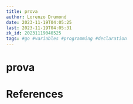 ```yaml
---
title: prova
author: Lorenzo Drumond
date: 2023-11-19T04:05:25
last: 2023-11-19T04:05:31
zk_id: 20231119040525
tags: #go #variables #programming #declaration
---
```



# prova

# References
